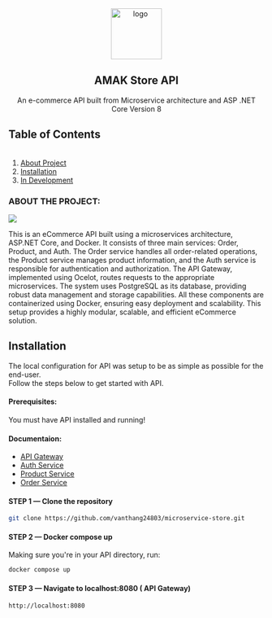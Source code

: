 <div align="center">
  <a href="https://github.com/vanthang24803/microservice-store">
    <img src="https://theme.hstatic.net/200000294254/1001077164/14/favicon.png?v=325" alt="logo" width="100" height="100">
  </a>
</div>

<h2 align="center">AMAK Store API</h2>

<p align="center">An e-commerce  API built from Microservice architecture and ASP .NET Core Version 8</p>


## Table of Contents

  <ol>
      <br />
    <li>
    <a href="#about-the-project">About Project</a></li>
    <li><a href="#installation">Installation</a></li>
    <li><a href="#in-development">In Development</a></li>
  </ol>

<!-- ABOUT THE PROJECT -->

### ABOUT THE PROJECT:
<img src="https://middleware.io/wp-content/uploads/2021/09/How-Microservices-architecture-works-1024x786.jpg" >

<p>This is an eCommerce API built using a microservices architecture, ASP.NET Core, and Docker. It consists of three main services: Order, Product, and Auth. The Order service handles all order-related operations, the Product service manages product information, and the Auth service is responsible for authentication and authorization. The API Gateway, implemented using Ocelot, routes requests to the appropriate microservices. The system uses PostgreSQL as its database, providing robust data management and storage capabilities. All these components are containerized using Docker, ensuring easy deployment and scalability. This setup provides a highly modular, scalable, and efficient eCommerce solution.</p>

## Installation

The local configuration for API was setup to be as simple as possible for the end-user. <br />
Follow the steps below to get started with API.

#### Prerequisites:
You must have API installed and running!

#### Documentaion:
  <ul>
    <li>
    <a href="../APIGateWay/README.md">API Gateway</a></li>
    <li><a href="../Auth/README.md">Auth Service</a></li>
    <li><a href="../Product/README.md">Product Service</a></li>
    <li><a href="../Order/README.md">Order Service</a></li>
  </ul>

#### STEP 1 — Clone the repository

```sh
git clone https://github.com/vanthang24803/microservice-store.git
```

#### STEP 2 — Docker compose up

Making sure you're in your API directory, run:
```sh
docker compose up
```

#### STEP 3 — Navigate to localhost:8080 ( API Gateway)

```sh
http://localhost:8080
```




